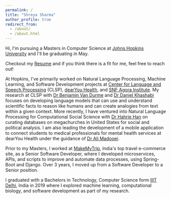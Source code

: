```yaml
---
permalink: /
title: "Shreya Sharma"
author_profile: true
redirect_from: 
  - /about/
  - /about.html
---
```

Hi, I'm pursuing a Masters in Computer Science at [Johns Hopkins University](https://www.cs.jhu.edu/) and I'll be graduating in May.

Checkout my [Resume]({{site.url}}/files/Resume_Shreya_Sharma.pdf) and if you think there is a fit for me, feel free to reach out!

At Hopkins, I've primarily worked on Natural Language Processing, Machine Learning, and Software Development projects at [Center for Language and Speech Processing](https://www.clsp.jhu.edu/) (CLSP), [dearYou Health](https://www.dearyouhealth.org/tech-board), and [SNF Agora Institute](https://snfagora.jhu.edu/). My research at CLSP with [Dr Benjamin Van Durme](https://www.cs.jhu.edu/~vandurme/) and [Dr Daniel Khashabi](https://danielkhashabi.com/) focuses on developing language models that can use and understand scientific facts to reason like humans and can create analogies from text within a given context. More recently, I have ventured into Natural Language Processing for Computational Social Science with [Dr Hahrie Han](https://www.hahriehan.com/) on curating databases on megachurches in United States for social and political analysis. I am also leading the development of a mobile application to connect students to medical professionals for mental health services at dearYou Health under the guidance of [Dr Ali Madooei](https://www.linkedin.com/in/alimadooei/).

Prior to my Masters, I worked at [MakeMyTrip](https://www.makemytrip.com/about-us.html), India's top travel e-commerce site, as a Senior Software Developer, where I developed microservices, APIs, and scripts to improve and automate data processes, using Spring-Boot and Django. Over 3 years, I moved up from a Software Developer to a Senior position.

I graduated with a Bachelors in Technology, Computer Science form [IIIT Delhi](https://www.iiitd.ac.in/), India in 2019 where I explored machine learning, computational biology, and software development as part of my research.
